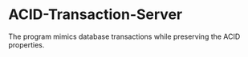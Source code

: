 # ACID-Transaction-Server

The program mimics database transactions while preserving the ACID properties.
